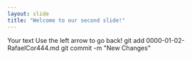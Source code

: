 ```yaml
---
layout: slide
title: "Welcome to our second slide!"
---
```

Your text
Use the left arrow to go back!
git add 0000-01-02-RafaelCor444.md
git commit -m "New Changes" 
